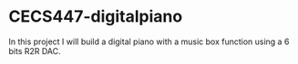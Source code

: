 # CECS447-digitalpiano
In this project I will build a digital piano with a music box function using a 6 bits R2R DAC.
